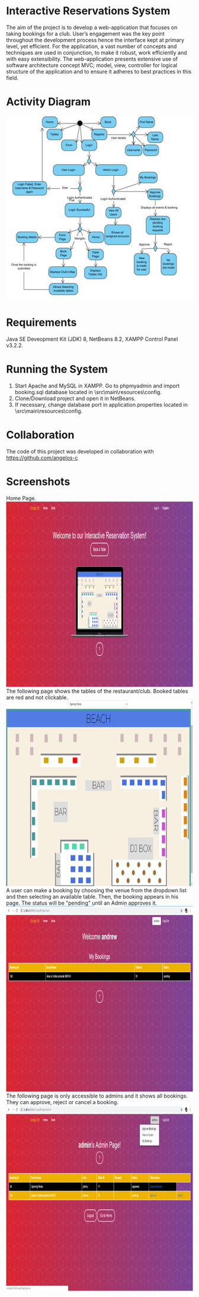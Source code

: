 # Interactive Reservations System 
The aim of the project is to develop a web-application that focuses on taking bookings for a club. User’s engagement was the key point throughout the development process hence the interface kept at primary level, yet efficient. For the application, a vast number of concepts and techniques are used in conjunction, to make it robust, work efficiently and with easy extensibility. The web-application presents extensive use of software architecture concept MVC; model, view, controller for logical structure of the application and to ensure it adheres to best practices in this field.

# Activity Diagram
<img src="/figures/activity_diagram.jpg" height="500" width="650">


# Requirements
Java SE Deveopment Kit (JDK) 8,
NetBeans 8.2,
XAMPP Control Panel v3.2.2.

# Running the System
1. Start Apache and MySQL in XAMPP. Go to phpmyadmin and import booking.sql database located in \src\main\resources\config.
2. Clone/Download project and open it in NetBeans.
3. If necessary, change database port in application.properties located in \src\main\resources\config.

# Collaboration
The code of this project was developed in collaboration with https://github.com/angelos-c

# Screenshots

Home Page. <img src="/figures/home.png" height="500" width="900">    The following page shows the tables of the restaurant/club. Booked tables are red and not clickable. <img src="/figures/booking_map.png" height="500" width="900">
   A user can make a booking by choosing the venue from the dropdown list and then selecting an available table. Then, the booking appears in his page. The status will be "pending" until an Admin approves it. <img src="/figures/user_booking.png" height="500" width="900">    The following page is only accessible to admins and it shows all bookings. They can approve, reject or cancel a booking. <img src="/figures/admin_booking_approval.png" height="500" width="900"> 
